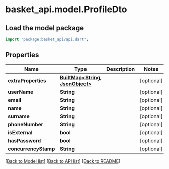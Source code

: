 # basket_api.model.ProfileDto

## Load the model package
```dart
import 'package:basket_api/api.dart';
```

## Properties
Name | Type | Description | Notes
------------ | ------------- | ------------- | -------------
**extraProperties** | [**BuiltMap&lt;String, JsonObject&gt;**](JsonObject.md) |  | [optional] 
**userName** | **String** |  | [optional] 
**email** | **String** |  | [optional] 
**name** | **String** |  | [optional] 
**surname** | **String** |  | [optional] 
**phoneNumber** | **String** |  | [optional] 
**isExternal** | **bool** |  | [optional] 
**hasPassword** | **bool** |  | [optional] 
**concurrencyStamp** | **String** |  | [optional] 

[[Back to Model list]](../README.md#documentation-for-models) [[Back to API list]](../README.md#documentation-for-api-endpoints) [[Back to README]](../README.md)


